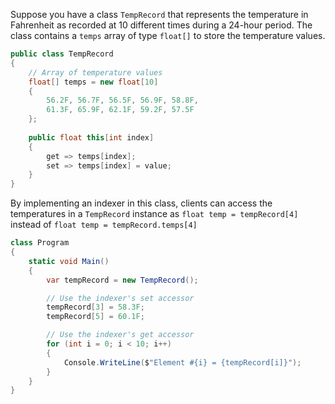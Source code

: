 Suppose you have a class `TempRecord` that represents the temperature in Fahrenheit as recorded at 10 different times during a 24-hour period. 
The class contains a `temps` array of type `float[]` to store the temperature values.

```csharp
public class TempRecord
{
    // Array of temperature values
    float[] temps = new float[10]
    {
        56.2F, 56.7F, 56.5F, 56.9F, 58.8F,
        61.3F, 65.9F, 62.1F, 59.2F, 57.5F
    };
    
    public float this[int index]
    {
        get => temps[index];
        set => temps[index] = value;
    }
}
```

By implementing an indexer in this class, clients can access the temperatures in a `TempRecord` instance as
	`float temp = tempRecord[4]`
instead of
	`float temp = tempRecord.temps[4]`

```csharp
class Program
{
    static void Main()
    {
        var tempRecord = new TempRecord();

        // Use the indexer's set accessor
        tempRecord[3] = 58.3F;
        tempRecord[5] = 60.1F;

        // Use the indexer's get accessor
        for (int i = 0; i < 10; i++)
        {
            Console.WriteLine($"Element #{i} = {tempRecord[i]}");
        }
    }
}
```
